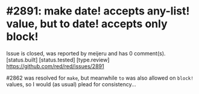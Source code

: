 
#2891: make date! accepts any-list! value, but to date! accepts only block!
================================================================================
Issue is closed, was reported by meijeru and has 0 comment(s).
[status.built] [status.tested] [type.review]
<https://github.com/red/red/issues/2891>

#2862 was resolved for `make`, but meanwhile `to` was also allowed on `block!` values, so I would (as usual) plead for consistency...


